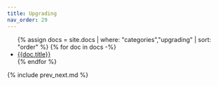 ```yaml
---
title: Upgrading
nav_order: 29
---
```


<ul>
{% assign docs = site.docs | where: "categories","upgrading" | sort: "order" %}
{% for doc in docs -%}
  <li><a href='{{doc.url}}'>{{doc.title}}</a></li>
{% endfor %}
</ul>

{% include prev_next.md %}